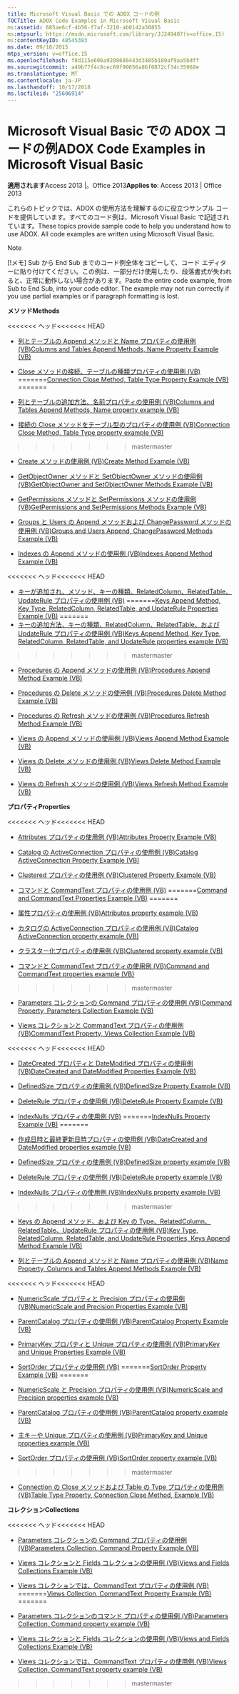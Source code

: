 ```yaml
---
title: Microsoft Visual Basic での ADOX コードの例
TOCTitle: ADOX Code Examples in Microsoft Visual Basic
ms:assetid: 685ae6cf-4b56-f7af-3210-ab0142a30855
ms:mtpsurl: https://msdn.microsoft.com/library/JJ249407(v=office.15)
ms:contentKeyID: 48545383
ms.date: 09/18/2015
mtps_version: v=office.15
ms.openlocfilehash: f8d115e606a9208686443d3485b189af9aa5bdff
ms.sourcegitcommit: a49b77f4c8cec69f90656a86f0872cf34c35968e
ms.translationtype: MT
ms.contentlocale: ja-JP
ms.lasthandoff: 10/17/2018
ms.locfileid: "25606914"
---
```

# <a name="adox-code-examples-in-microsoft-visual-basic"></a><span data-ttu-id="aad16-102">Microsoft Visual Basic での ADOX コードの例</span><span class="sxs-lookup"><span data-stu-id="aad16-102">ADOX Code Examples in Microsoft Visual Basic</span></span>


<span data-ttu-id="aad16-103">**適用されます**Access 2013 |。Office 2013</span><span class="sxs-lookup"><span data-stu-id="aad16-103">**Applies to**: Access 2013 | Office 2013</span></span>

<span data-ttu-id="aad16-p101">これらのトピックでは、ADOX の使用方法を理解するのに役立つサンプル コードを提供しています。すべてのコード例は、Microsoft Visual Basic で記述されています。</span><span class="sxs-lookup"><span data-stu-id="aad16-p101">These topics provide sample code to help you understand how to use ADOX. All code examples are written using Microsoft Visual Basic.</span></span>


> [!NOTE]
> <span data-ttu-id="aad16-p102">[!メモ] Sub から End Sub までのコード例全体をコピーして、コード エディターに貼り付けてください。この例は、一部分だけ使用したり、段落書式が失われると、正常に動作しない場合があります。</span><span class="sxs-lookup"><span data-stu-id="aad16-p102">Paste the entire code example, from Sub to End Sub, into your code editor. The example may not run correctly if you use partial examples or if paragraph formatting is lost.</span></span>



<span data-ttu-id="aad16-108">**メソッド**</span><span class="sxs-lookup"><span data-stu-id="aad16-108">**Methods**</span></span>

<span data-ttu-id="aad16-109"><<<<<<< ヘッド</span><span class="sxs-lookup"><span data-stu-id="aad16-109"><<<<<<< HEAD</span></span>
  - [<span data-ttu-id="aad16-110">列とテーブルの Append メソッドと Name プロパティの使用例 (VB)</span><span class="sxs-lookup"><span data-stu-id="aad16-110">Columns and Tables Append Methods, Name Property Example (VB)</span></span>](columns-and-tables-append-methods-name-property-example-vb.md)

  - <span data-ttu-id="aad16-111">[Close メソッドの接続、テーブルの種類プロパティの使用例 (VB)](connection-close-method-table-type-property-example-vb.md)
=======</span><span class="sxs-lookup"><span data-stu-id="aad16-111">[Connection Close Method, Table Type Property Example (VB)](connection-close-method-table-type-property-example-vb.md)
=======</span></span>
  - [<span data-ttu-id="aad16-112">列とテーブルの追加方法、名前プロパティの使用例 (VB)</span><span class="sxs-lookup"><span data-stu-id="aad16-112">Columns and Tables Append Methods, Name property example (VB)</span></span>](columns-and-tables-append-methods-name-property-example-vb.md)

  - [<span data-ttu-id="aad16-113">接続の Close メソッドをテーブル型のプロパティの使用例 (VB)</span><span class="sxs-lookup"><span data-stu-id="aad16-113">Connection Close Method, Table Type property example (VB)</span></span>](connection-close-method-table-type-property-example-vb.md)
>>>>>>> <span data-ttu-id="aad16-114">master</span><span class="sxs-lookup"><span data-stu-id="aad16-114">master</span></span>

  - [<span data-ttu-id="aad16-115">Create メソッドの使用例 (VB)</span><span class="sxs-lookup"><span data-stu-id="aad16-115">Create Method Example (VB)</span></span>](create-method-example-vb.md)

  - [<span data-ttu-id="aad16-116">GetObjectOwner メソッドと SetObjectOwner メソッドの使用例 (VB)</span><span class="sxs-lookup"><span data-stu-id="aad16-116">GetObjectOwner and SetObjectOwner Methods Example (VB)</span></span>](getobjectowner-and-setobjectowner-methods-example-vb.md)

  - [<span data-ttu-id="aad16-117">GetPermissions メソッドと SetPermissions メソッドの使用例 (VB)</span><span class="sxs-lookup"><span data-stu-id="aad16-117">GetPermissions and SetPermissions Methods Example (VB)</span></span>](getpermissions-and-setpermissions-methods-example-vb.md)

  - [<span data-ttu-id="aad16-118">Groups と Users の Append メソッドおよび ChangePassword メソッドの使用例 (VB)</span><span class="sxs-lookup"><span data-stu-id="aad16-118">Groups and Users Append, ChangePassword Methods Example (VB)</span></span>](groups-and-users-append-changepassword-methods-example-vb.md)

  - [<span data-ttu-id="aad16-119">Indexes の Append メソッドの使用例 (VB)</span><span class="sxs-lookup"><span data-stu-id="aad16-119">Indexes Append Method Example (VB)</span></span>](indexes-append-method-example-vb.md)

<span data-ttu-id="aad16-120"><<<<<<< ヘッド</span><span class="sxs-lookup"><span data-stu-id="aad16-120"><<<<<<< HEAD</span></span>
  - <span data-ttu-id="aad16-121">[キーが追加され、メソッド、キーの種類、RelatedColumn、RelatedTable、UpdateRule プロパティの使用例 (VB)](keys-append-method-key-type-relatedcolumn-relatedtable-and-updaterule-properties-example-vb.md)
=======</span><span class="sxs-lookup"><span data-stu-id="aad16-121">[Keys Append Method, Key Type, RelatedColumn, RelatedTable, and UpdateRule Properties Example (VB)](keys-append-method-key-type-relatedcolumn-relatedtable-and-updaterule-properties-example-vb.md)
=======</span></span>
  - [<span data-ttu-id="aad16-122">キーの追加方法、キーの種類、RelatedColumn、RelatedTable、および UpdateRule プロパティの使用例 (VB)</span><span class="sxs-lookup"><span data-stu-id="aad16-122">Keys Append Method, Key Type, RelatedColumn, RelatedTable, and UpdateRule properties example (VB)</span></span>](keys-append-method-key-type-relatedcolumn-relatedtable-and-updaterule-properties-example-vb.md)
>>>>>>> <span data-ttu-id="aad16-123">master</span><span class="sxs-lookup"><span data-stu-id="aad16-123">master</span></span>

  - [<span data-ttu-id="aad16-124">Procedures の Append メソッドの使用例 (VB)</span><span class="sxs-lookup"><span data-stu-id="aad16-124">Procedures Append Method Example (VB)</span></span>](procedures-append-method-example-vb.md)

  - [<span data-ttu-id="aad16-125">Procedures の Delete メソッドの使用例 (VB)</span><span class="sxs-lookup"><span data-stu-id="aad16-125">Procedures Delete Method Example (VB)</span></span>](procedures-delete-method-example-vb.md)

  - [<span data-ttu-id="aad16-126">Procedures の Refresh メソッドの使用例 (VB)</span><span class="sxs-lookup"><span data-stu-id="aad16-126">Procedures Refresh Method Example (VB)</span></span>](procedures-refresh-method-example-vb.md)

  - [<span data-ttu-id="aad16-127">Views の Append メソッドの使用例 (VB)</span><span class="sxs-lookup"><span data-stu-id="aad16-127">Views Append Method Example (VB)</span></span>](views-append-method-example-vb.md)

  - [<span data-ttu-id="aad16-128">Views の Delete メソッドの使用例 (VB)</span><span class="sxs-lookup"><span data-stu-id="aad16-128">Views Delete Method Example (VB)</span></span>](views-delete-method-example-vb.md)

  - [<span data-ttu-id="aad16-129">Views の Refresh メソッドの使用例 (VB)</span><span class="sxs-lookup"><span data-stu-id="aad16-129">Views Refresh Method Example (VB)</span></span>](views-refresh-method-example-vb.md)

<span data-ttu-id="aad16-130">**プロパティ**</span><span class="sxs-lookup"><span data-stu-id="aad16-130">**Properties**</span></span>

<span data-ttu-id="aad16-131"><<<<<<< ヘッド</span><span class="sxs-lookup"><span data-stu-id="aad16-131"><<<<<<< HEAD</span></span>
  - [<span data-ttu-id="aad16-132">Attributes プロパティの使用例 (VB)</span><span class="sxs-lookup"><span data-stu-id="aad16-132">Attributes Property Example (VB)</span></span>](attributes-property-example-vb.md)

  - [<span data-ttu-id="aad16-133">Catalog の ActiveConnection プロパティの使用例 (VB)</span><span class="sxs-lookup"><span data-stu-id="aad16-133">Catalog ActiveConnection Property Example (VB)</span></span>](catalog-activeconnection-property-example-vb.md)

  - [<span data-ttu-id="aad16-134">Clustered プロパティの使用例 (VB)</span><span class="sxs-lookup"><span data-stu-id="aad16-134">Clustered Property Example (VB)</span></span>](clustered-property-example-vb.md)

  - <span data-ttu-id="aad16-135">[コマンドと CommandText プロパティの使用例 (VB)](command-and-commandtext-properties-example-vb.md)
=======</span><span class="sxs-lookup"><span data-stu-id="aad16-135">[Command and CommandText Properties Example (VB)](command-and-commandtext-properties-example-vb.md)
=======</span></span>
  - [<span data-ttu-id="aad16-136">属性プロパティの使用例 (VB)</span><span class="sxs-lookup"><span data-stu-id="aad16-136">Attributes property example (VB)</span></span>](attributes-property-example-vb.md)

  - [<span data-ttu-id="aad16-137">カタログの ActiveConnection プロパティの使用例 (VB)</span><span class="sxs-lookup"><span data-stu-id="aad16-137">Catalog ActiveConnection property example (VB)</span></span>](catalog-activeconnection-property-example-vb.md)

  - [<span data-ttu-id="aad16-138">クラスター化プロパティの使用例 (VB)</span><span class="sxs-lookup"><span data-stu-id="aad16-138">Clustered property example (VB)</span></span>](clustered-property-example-vb.md)

  - [<span data-ttu-id="aad16-139">コマンドと CommandText プロパティの使用例 (VB)</span><span class="sxs-lookup"><span data-stu-id="aad16-139">Command and CommandText properties example (VB)</span></span>](command-and-commandtext-properties-example-vb.md)
>>>>>>> <span data-ttu-id="aad16-140">master</span><span class="sxs-lookup"><span data-stu-id="aad16-140">master</span></span>

  - [<span data-ttu-id="aad16-141">Parameters コレクションの Command プロパティの使用例 (VB)</span><span class="sxs-lookup"><span data-stu-id="aad16-141">Command Property, Parameters Collection Example (VB)</span></span>](parameters-collection-command-property-example-vb.md)

  - [<span data-ttu-id="aad16-142">Views コレクションと CommandText プロパティの使用例 (VB)</span><span class="sxs-lookup"><span data-stu-id="aad16-142">CommandText Property, Views Collection Example (VB)</span></span>](views-collection-commandtext-property-example-vb.md)

<span data-ttu-id="aad16-143"><<<<<<< ヘッド</span><span class="sxs-lookup"><span data-stu-id="aad16-143"><<<<<<< HEAD</span></span>
  - [<span data-ttu-id="aad16-144">DateCreated プロパティと DateModified プロパティの使用例 (VB)</span><span class="sxs-lookup"><span data-stu-id="aad16-144">DateCreated and DateModified Properties Example (VB)</span></span>](datecreated-and-datemodified-properties-example-vb.md)

  - [<span data-ttu-id="aad16-145">DefinedSize プロパティの使用例 (VB)</span><span class="sxs-lookup"><span data-stu-id="aad16-145">DefinedSize Property Example (VB)</span></span>](definedsize-property-example-vb.md)

  - [<span data-ttu-id="aad16-146">DeleteRule プロパティの使用例 (VB)</span><span class="sxs-lookup"><span data-stu-id="aad16-146">DeleteRule Property Example (VB)</span></span>](deleterule-property-example-vb.md)

  - <span data-ttu-id="aad16-147">[IndexNulls プロパティの使用例 (VB)](indexnulls-property-example-vb.md)
=======</span><span class="sxs-lookup"><span data-stu-id="aad16-147">[IndexNulls Property Example (VB)](indexnulls-property-example-vb.md)
=======</span></span>
  - [<span data-ttu-id="aad16-148">作成日時と最終更新日時プロパティの使用例 (VB)</span><span class="sxs-lookup"><span data-stu-id="aad16-148">DateCreated and DateModified properties example (VB)</span></span>](datecreated-and-datemodified-properties-example-vb.md)

  - [<span data-ttu-id="aad16-149">DefinedSize プロパティの使用例 (VB)</span><span class="sxs-lookup"><span data-stu-id="aad16-149">DefinedSize property example (VB)</span></span>](definedsize-property-example-vb.md)

  - [<span data-ttu-id="aad16-150">DeleteRule プロパティの使用例 (VB)</span><span class="sxs-lookup"><span data-stu-id="aad16-150">DeleteRule property example (VB)</span></span>](deleterule-property-example-vb.md)

  - [<span data-ttu-id="aad16-151">IndexNulls プロパティの使用例 (VB)</span><span class="sxs-lookup"><span data-stu-id="aad16-151">IndexNulls property example (VB)</span></span>](indexnulls-property-example-vb.md)
>>>>>>> <span data-ttu-id="aad16-152">master</span><span class="sxs-lookup"><span data-stu-id="aad16-152">master</span></span>

  - [<span data-ttu-id="aad16-153">Keys の Append メソッド、および Key の Type、RelatedColumn、RelatedTable、UpdateRule プロパティの使用例 (VB)</span><span class="sxs-lookup"><span data-stu-id="aad16-153">Key Type, RelatedColumn, RelatedTable, and UpdateRule Properties, Keys Append Method Example (VB)</span></span>](keys-append-method-key-type-relatedcolumn-relatedtable-and-updaterule-properties-example-vb.md)

  - [<span data-ttu-id="aad16-154">列とテーブルの Append メソッドと Name プロパティの使用例 (VB)</span><span class="sxs-lookup"><span data-stu-id="aad16-154">Name Property, Columns and Tables Append Methods Example (VB)</span></span>](columns-and-tables-append-methods-name-property-example-vb.md)

<span data-ttu-id="aad16-155"><<<<<<< ヘッド</span><span class="sxs-lookup"><span data-stu-id="aad16-155"><<<<<<< HEAD</span></span>
  - [<span data-ttu-id="aad16-156">NumericScale プロパティと Precision プロパティの使用例 (VB)</span><span class="sxs-lookup"><span data-stu-id="aad16-156">NumericScale and Precision Properties Example (VB)</span></span>](numericscale-and-precision-properties-example-vb.md)

  - [<span data-ttu-id="aad16-157">ParentCatalog プロパティの使用例 (VB)</span><span class="sxs-lookup"><span data-stu-id="aad16-157">ParentCatalog Property Example (VB)</span></span>](parentcatalog-property-example-vb.md)

  - [<span data-ttu-id="aad16-158">PrimaryKey プロパティと Unique プロパティの使用例 (VB)</span><span class="sxs-lookup"><span data-stu-id="aad16-158">PrimaryKey and Unique Properties Example (VB)</span></span>](primarykey-and-unique-properties-example-vb.md)

  - <span data-ttu-id="aad16-159">[SortOrder プロパティの使用例 (VB)](sortorder-property-example-vb.md)
=======</span><span class="sxs-lookup"><span data-stu-id="aad16-159">[SortOrder Property Example (VB)](sortorder-property-example-vb.md)
=======</span></span>
  - [<span data-ttu-id="aad16-160">NumericScale と Precision プロパティの使用例 (VB)</span><span class="sxs-lookup"><span data-stu-id="aad16-160">NumericScale and Precision properties example (VB)</span></span>](numericscale-and-precision-properties-example-vb.md)

  - [<span data-ttu-id="aad16-161">ParentCatalog プロパティの使用例 (VB)</span><span class="sxs-lookup"><span data-stu-id="aad16-161">ParentCatalog property example (VB)</span></span>](parentcatalog-property-example-vb.md)

  - [<span data-ttu-id="aad16-162">主キーや Unique プロパティの使用例 (VB)</span><span class="sxs-lookup"><span data-stu-id="aad16-162">PrimaryKey and Unique properties example (VB)</span></span>](primarykey-and-unique-properties-example-vb.md)

  - [<span data-ttu-id="aad16-163">SortOrder プロパティの使用例 (VB)</span><span class="sxs-lookup"><span data-stu-id="aad16-163">SortOrder property example (VB)</span></span>](sortorder-property-example-vb.md)
>>>>>>> <span data-ttu-id="aad16-164">master</span><span class="sxs-lookup"><span data-stu-id="aad16-164">master</span></span>

  - [<span data-ttu-id="aad16-165">Connection の Close メソッドおよび Table の Type プロパティの使用例 (VB)</span><span class="sxs-lookup"><span data-stu-id="aad16-165">Table Type Property, Connection Close Method, Example (VB)</span></span>](connection-close-method-table-type-property-example-vb.md)

<span data-ttu-id="aad16-166">**コレクション**</span><span class="sxs-lookup"><span data-stu-id="aad16-166">**Collections**</span></span>

<span data-ttu-id="aad16-167"><<<<<<< ヘッド</span><span class="sxs-lookup"><span data-stu-id="aad16-167"><<<<<<< HEAD</span></span>
  - [<span data-ttu-id="aad16-168">Parameters コレクションの Command プロパティの使用例 (VB)</span><span class="sxs-lookup"><span data-stu-id="aad16-168">Parameters Collection, Command Property Example (VB)</span></span>](parameters-collection-command-property-example-vb.md)

  - [<span data-ttu-id="aad16-169">Views コレクションと Fields コレクションの使用例 (VB)</span><span class="sxs-lookup"><span data-stu-id="aad16-169">Views and Fields Collections Example (VB)</span></span>](views-and-fields-collections-example-vb.md)

  - <span data-ttu-id="aad16-170">[Views コレクションでは、CommandText プロパティの使用例 (VB)](views-collection-commandtext-property-example-vb.md)
=======</span><span class="sxs-lookup"><span data-stu-id="aad16-170">[Views Collection, CommandText Property Example (VB)](views-collection-commandtext-property-example-vb.md)
=======</span></span>
  - [<span data-ttu-id="aad16-171">Parameters コレクションのコマンド プロパティの使用例 (VB)</span><span class="sxs-lookup"><span data-stu-id="aad16-171">Parameters Collection, Command property example (VB)</span></span>](parameters-collection-command-property-example-vb.md)

  - [<span data-ttu-id="aad16-172">Views コレクションと Fields コレクションの使用例 (VB)</span><span class="sxs-lookup"><span data-stu-id="aad16-172">Views and Fields Collections Example (VB)</span></span>](views-and-fields-collections-example-vb.md)

  - [<span data-ttu-id="aad16-173">Views コレクションでは、CommandText プロパティの使用例 (VB)</span><span class="sxs-lookup"><span data-stu-id="aad16-173">Views Collection, CommandText property example (VB)</span></span>](views-collection-commandtext-property-example-vb.md)
>>>>>>> <span data-ttu-id="aad16-174">master</span><span class="sxs-lookup"><span data-stu-id="aad16-174">master</span></span>

